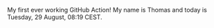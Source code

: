 My first ever working GitHub Action!
My name is Thomas and today is Tuesday, 29 August, 08:19 CEST. 
